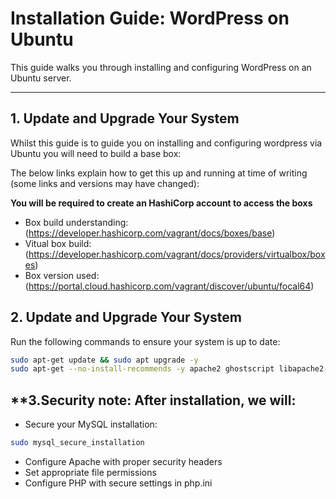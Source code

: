 # Installation Guide: WordPress on Ubuntu

This guide walks you through installing and configuring WordPress on an Ubuntu server.

---

## **1. Update and Upgrade Your System**
Whilst this guide is to guide you on installing and configuring wordpress via Ubuntu you will need to build a base box:

The below links explain how to get this up and running at time of writing (some links and versions may have changed):

**You will be required to create an HashiCorp account to access the boxs**

- Box build understanding: (https://developer.hashicorp.com/vagrant/docs/boxes/base)
- Vitual box build: (https://developer.hashicorp.com/vagrant/docs/providers/virtualbox/boxes)
- Box version used: (https://portal.cloud.hashicorp.com/vagrant/discover/ubuntu/focal64)

## **2. Update and Upgrade Your System**
Run the following commands to ensure your system is up to date:

```bash
sudo apt-get update && sudo apt upgrade -y
sudo apt-get --no-install-recommends -y apache2 ghostscript libapache2-mod-php mysql-server php php-bcmath php-curl php-imagick php-intl php-json php-mbstring php-mysql php-xml php-zip
```

## **3.Security note: After installation, we will:
- Secure your MySQL installation: 
```bash
sudo mysql_secure_installation
```
- Configure Apache with proper security headers
- Set appropriate file permissions
- Configure PHP with secure settings in php.ini
